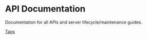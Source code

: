 # API Documentation

Documentation for all APIs and server lifecycle/maintenance guides.

[Tags](tags.md)
